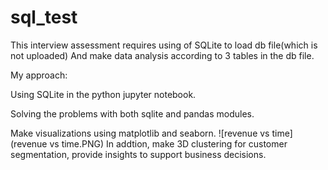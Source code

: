 # sql_test

This interview assessment requires using of SQLite to load db file(which is not uploaded) 
And make data analysis according to 3 tables in the db file.

My approach:

Using SQLite in the python jupyter notebook.

Solving the problems with both sqlite and pandas modules. 

Make visualizations using matplotlib and seaborn.
![revenue vs time](revenue vs time.PNG)
In addtion, make 3D clustering for customer segmentation, provide insights to support business decisions.

